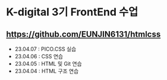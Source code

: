 # K-digital 3기 FrontEnd 수업
## https://github.com/EUNJIN6131/htmlcss

+ 23.04.07 : PICO.CSS 실습
+ 23.04.06 : CSS 연습
+ 23.04.05 : HTML 및 Git 연습
+ 23.04.04 : HTML 구조 연습
